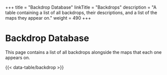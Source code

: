 +++
title = "Backdrop Database"
linkTitle = "Backdrops"
description = "A table containing a list of all backdrops, their descriptions, and a list of the maps they appear on."
weight = 490
+++

# Backdrop Database

This page contains a list of all backdrops alongside the maps that each one appears on.

{{< data-table/backdrop >}}
